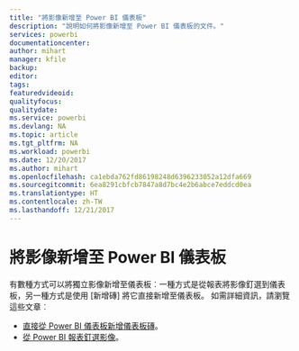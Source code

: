 ```yaml
---
title: "將影像新增至 Power BI 儀表板"
description: "說明如何將影像新增至 Power BI 儀表板的文件。"
services: powerbi
documentationcenter: 
author: mihart
manager: kfile
backup: 
editor: 
tags: 
featuredvideoid: 
qualityfocus: 
qualitydate: 
ms.service: powerbi
ms.devlang: NA
ms.topic: article
ms.tgt_pltfrm: NA
ms.workload: powerbi
ms.date: 12/20/2017
ms.author: mihart
ms.openlocfilehash: ca1ebda762fd86198248d6396233052a12dfa669
ms.sourcegitcommit: 6ea8291cbfcb7847a8d7bc4e2b6abce7eddcd0ea
ms.translationtype: HT
ms.contentlocale: zh-TW
ms.lasthandoff: 12/21/2017
---
```

# <a name="add-an-image-to-a-power-bi-dashboard"></a>將影像新增至 Power BI 儀表板
有數種方式可以將獨立影像新增至儀表板︰一種方式是從報表將影像釘選到儀表板，另一種方式是使用 [新增磚] 將它直接新增至儀表板。  如需詳細資訊，請瀏覽這些文章︰

* [直接從 Power BI 儀表板新增儀表板磚](service-dashboard-add-widget.md)。
* [從 Power BI 報表釘選影像](service-dashboard-pin-tile-from-report.md)。

